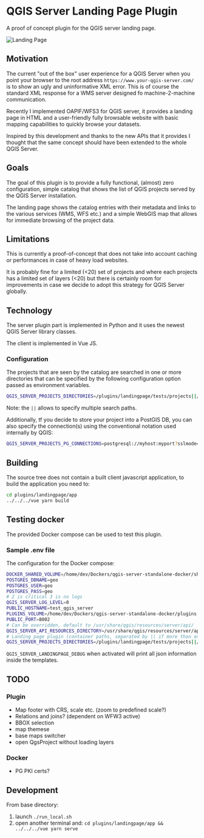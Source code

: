 # QGIS Server Landing Page Plugin

A proof of concept plugin for the QGIS server landing page.

![Landing Page](qgis-landing-page-plugin.gif)

## Motivation

The current "out of the box" user experience for a QGIS Server when you point
your browser to the root address `https://www.your-qgis-server.com/` is to show an ugly and
uninformative XML error. This is of course the standard XML response for a WMS server
designed fo machine-2-machine communication.

Recently I implemented OAPIF/WFS3 for QGIS server, it provides a landing page in HTML
and a user-friendly fully browsable website with basic mapping capabilities to quickly
browse your datasets.

Inspired by this development and thanks to the new APIs that it provides I thought
that the same concept should have been extended to the whole QGIS Server.

## Goals

The goal of this plugin is to provide a fully functional, (almost) zero configuration,
simple catalog that shows the list of QGIS projects served by the QGIS Server installation.

The landing page shows the catalog entries with their metadata and links to the
various services (WMS, WFS etc.) and a simple WebGIS map that allows for immediate
browsing of the project data.

## Limitations

This is currently a proof-of-concept that does not take into account caching or performances
in case of heavy load websites.

It is probably fine for a limited  (<20) set of projects and where each projects has a
limited set of layers (<20) but there is certainly room for improvements in case we decide
to adopt this strategy for QGIS Server globally.

## Technology

The server plugin part is implemented in Python and it uses the newest QGIS Server library
classes.

The client is implemented in Vue JS.

### Configuration

The projects that are seen by the catalog are searched in one or more directories that
can be specified by the following configuration option passed as environment variables.


```bash
QGIS_SERVER_PROJECTS_DIRECTORIES=/plugins/landingpage/tests/projects||/plugins/landingpage/tests/projects2
```

Note: the `||` allows to specify multiple search paths.

Additionally, tf you decide to store your project into a PostGIS DB, you can also specify
the connection(s) using the conventional notation used internally by QGIS:

```bash
QGIS_SERVER_PROJECTS_PG_CONNECTIONS=postgresql://myhost:myport?sslmode=disable&dbname=landing_page_test&schema=public&username=elpaso&password=mypassword
```

## Building

The source tree does not contain a built client javascript application, to build the application you need to:

```bash
cd plugins/landingpage/app
../../../vue yarn build
```

## Testing docker

The provided Docker compose can be used to test this plugin.

### Sample .env file

The configuration for the Docker compose:


```bash
DOCKER_SHARED_VOLUME=/home/dev/Dockers/qgis-server-standalone-docker/shared-volume
POSTGRES_DBNAME=geo
POSTGRES_USER=geo
POSTGRES_PASS=geo
# 2 is critical 3 is no logs
QGIS_SERVER_LOG_LEVEL=0
PUBLIC_HOSTNAME=test_qgis_server
PLUGINS_VOLUME=/home/dev/Dockers/qgis-server-standalone-docker/plugins
PUBLIC_PORT=8002
# Can be overridden, default to /usr/share/qgis/resources/server/api/
QGIS_SERVER_API_RESOURCES_DIRECTORY=/usr/share/qgis/resources/server/api/
# Landing page plugin (container paths, separated by || if more than one)
QGIS_SERVER_PROJECTS_DIRECTORIES=/plugins/landingpage/tests/projects||/plugins/landingpage/tests/projects2
```

`QGIS_SERVER_LANDINGPAGE_DEBUG` when activated will print all json information inside the templates.

## TODO


### Plugin

- Map footer with CRS, scale etc. (zoom to predefined scale?)
- Relations and joins? (dependent on WFW3 active)
- BBOX selection
- map themese
- base maps switcher
- open QgsProject without loading layers

### Docker

- PG PKI certs?

## Development

From base directory:

1. launch `./run_local.sh`
2. open another terminal and: `cd plugins/landingpage/app && ../../../vue yarn serve`
